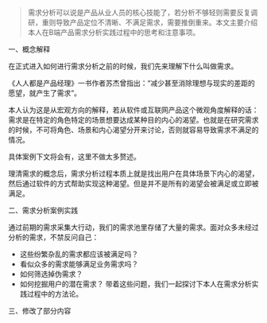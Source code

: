 > 需求分析可以说是产品从业人员的核心技能了，若分析不够轻则需要反复调研，重则导致产品定位不清晰、不满足需求，需要推倒重来。本文主要介绍本人在B端产品需求分析实践过程中的思考和注意事项。


 一、概念解释

在正式进入如何进行需求分析之前的时候，我们先来理解下什么叫做需求。

《人人都是产品经理》一书作者苏杰曾指出：“减少甚至消除理想与现实的差距的愿望，就产生了需求”。

本人认为这是从宏观方向的解释，若从软件或互联网产品这个微观角度解释的话：需求是在特定的角色特定的场景想要达成某种目的内心的渴望。也就是在研究需求的时候，不可将角色、场景和内心渴望分开来讨论，否则就容易导致需求不满足的情况。

具体案例下文将会有，这里不做太多赘述。

理清需求的概念后，需求分析过程本质上就是找出用户在具体场景下内心的渴望，然后通过软件的方式帮助实现这种渴望。但是并不是所有的渴望会被满足或立即被满足。

二、需求分析案例实践

通过前期的需求采集大行动，我们的需求池里存储了大量的需求。面对众多未经过分析的需求，不禁反问自己：

- 这些纷繁杂乱的需求都应该被满足吗？
- 看似众多的需求能够满足业务需求吗？
- 如何筛选掉伪需求？
- 如何挖掘用户的潜在需求？
带着这些问题，我们一起探讨下本人在需求分析实践过程中的方法论。

三、修改了部分内容